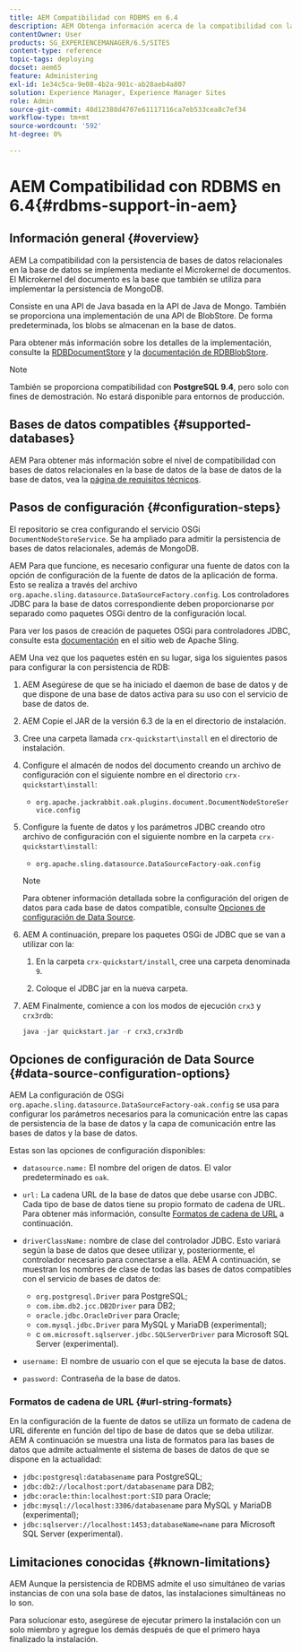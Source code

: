 ```yaml
---
title: AEM Compatibilidad con RDBMS en 6.4
description: AEM Obtenga información acerca de la compatibilidad con la persistencia de bases de datos relacionales en la versión 6.4 de y las opciones de configuración disponibles.
contentOwner: User
products: SG_EXPERIENCEMANAGER/6.5/SITES
content-type: reference
topic-tags: deploying
docset: aem65
feature: Administering
exl-id: 1e34c5ca-9e08-4b2a-901c-ab28aeb4a807
solution: Experience Manager, Experience Manager Sites
role: Admin
source-git-commit: 48d12388d4707e61117116ca7eb533cea8c7ef34
workflow-type: tm+mt
source-wordcount: '592'
ht-degree: 0%

---
```


# AEM Compatibilidad con RDBMS en 6.4{#rdbms-support-in-aem}

## Información general {#overview}

AEM La compatibilidad con la persistencia de bases de datos relacionales en la base de datos se implementa mediante el Microkernel de documentos. El Microkernel del documento es la base que también se utiliza para implementar la persistencia de MongoDB.

Consiste en una API de Java basada en la API de Java de Mongo. También se proporciona una implementación de una API de BlobStore. De forma predeterminada, los blobs se almacenan en la base de datos.

Para obtener más información sobre los detalles de la implementación, consulte la [RDBDocumentStore](https://jackrabbit.apache.org/oak/docs/apidocs/org/apache/jackrabbit/oak/plugins/document/rdb/RDBDocumentStore.html) y la [documentación de RDBBlobStore](https://jackrabbit.apache.org/oak/docs/apidocs/org/apache/jackrabbit/oak/plugins/document/rdb/RDBBlobStore.html).

>[!NOTE]
>
>También se proporciona compatibilidad con **PostgreSQL 9.4**, pero solo con fines de demostración. No estará disponible para entornos de producción.

## Bases de datos compatibles {#supported-databases}

AEM Para obtener más información sobre el nivel de compatibilidad con bases de datos relacionales en la base de datos de la base de datos de la base de datos, vea la [página de requisitos técnicos](/help/sites-deploying/technical-requirements.md).

## Pasos de configuración {#configuration-steps}

El repositorio se crea configurando el servicio OSGi `DocumentNodeStoreService`. Se ha ampliado para admitir la persistencia de bases de datos relacionales, además de MongoDB.

AEM Para que funcione, es necesario configurar una fuente de datos con la opción de configuración de la fuente de datos de la aplicación de forma. Esto se realiza a través del archivo `org.apache.sling.datasource.DataSourceFactory.config`. Los controladores JDBC para la base de datos correspondiente deben proporcionarse por separado como paquetes OSGi dentro de la configuración local.

Para ver los pasos de creación de paquetes OSGi para controladores JDBC, consulte esta [documentación](https://sling.apache.org/documentation/bundles/datasource-providers.html#convert-driver-jars-to-bundle) en el sitio web de Apache Sling.

AEM Una vez que los paquetes estén en su lugar, siga los siguientes pasos para configurar la con persistencia de RDB:

1. AEM Asegúrese de que se ha iniciado el daemon de base de datos y de que dispone de una base de datos activa para su uso con el servicio de base de datos de.
1. AEM Copie el JAR de la versión 6.3 de la en el directorio de instalación.
1. Cree una carpeta llamada `crx-quickstart\install` en el directorio de instalación.
1. Configure el almacén de nodos del documento creando un archivo de configuración con el siguiente nombre en el directorio `crx-quickstart\install`:

   * `org.apache.jackrabbit.oak.plugins.document.DocumentNodeStoreService.config`

1. Configure la fuente de datos y los parámetros JDBC creando otro archivo de configuración con el siguiente nombre en la carpeta `crx-quickstart\install`:

   * `org.apache.sling.datasource.DataSourceFactory-oak.config`

   >[!NOTE]
   >
   >Para obtener información detallada sobre la configuración del origen de datos para cada base de datos compatible, consulte [Opciones de configuración de Data Source](/help/sites-deploying/rdbms-support-in-aem.md#data-source-configuration-options).

1. AEM A continuación, prepare los paquetes OSGi de JDBC que se van a utilizar con la:

   1. En la carpeta `crx-quickstart/install`, cree una carpeta denominada `9`.

   1. Coloque el JDBC jar en la nueva carpeta.

1. AEM Finalmente, comience a con los modos de ejecución `crx3` y `crx3rdb`:

   ```java
   java -jar quickstart.jar -r crx3,crx3rdb
   ```

## Opciones de configuración de Data Source {#data-source-configuration-options}

AEM La configuración de OSGi `org.apache.sling.datasource.DataSourceFactory-oak.config` se usa para configurar los parámetros necesarios para la comunicación entre las capas de persistencia de la base de datos y la capa de comunicación entre las bases de datos y la base de datos.

Estas son las opciones de configuración disponibles:

* `datasource.name:` El nombre del origen de datos. El valor predeterminado es `oak`.

* `url:` La cadena URL de la base de datos que debe usarse con JDBC. Cada tipo de base de datos tiene su propio formato de cadena de URL. Para obtener más información, consulte [Formatos de cadena de URL](/help/sites-deploying/rdbms-support-in-aem.md#url-string-formats) a continuación.

* `driverClassName:` nombre de clase del controlador JDBC. Esto variará según la base de datos que desee utilizar y, posteriormente, el controlador necesario para conectarse a ella. AEM A continuación, se muestran los nombres de clase de todas las bases de datos compatibles con el servicio de bases de datos de:

   * `org.postgresql.Driver` para PostgreSQL;
   * `com.ibm.db2.jcc.DB2Driver` para DB2;
   * `oracle.jdbc.OracleDriver` para Oracle;
   * `com.mysql.jdbc.Driver` para MySQL y MariaDB (experimental);
   * c `om.microsoft.sqlserver.jdbc.SQLServerDriver` para Microsoft SQL Server (experimental).

* `username:` El nombre de usuario con el que se ejecuta la base de datos.

* `password:` Contraseña de la base de datos.

### Formatos de cadena de URL {#url-string-formats}

En la configuración de la fuente de datos se utiliza un formato de cadena de URL diferente en función del tipo de base de datos que se deba utilizar. AEM A continuación se muestra una lista de formatos para las bases de datos que admite actualmente el sistema de bases de datos de que se dispone en la actualidad:

* `jdbc:postgresql:databasename` para PostgreSQL;
* `jdbc:db2://localhost:port/databasename` para DB2;
* `jdbc:oracle:thin:localhost:port:SID` para Oracle;
* `jdbc:mysql://localhost:3306/databasename` para MySQL y MariaDB (experimental);
* `jdbc:sqlserver://localhost:1453;databaseName=name` para Microsoft SQL Server (experimental).

## Limitaciones conocidas {#known-limitations}

AEM Aunque la persistencia de RDBMS admite el uso simultáneo de varias instancias de con una sola base de datos, las instalaciones simultáneas no lo son.

Para solucionar esto, asegúrese de ejecutar primero la instalación con un solo miembro y agregue los demás después de que el primero haya finalizado la instalación.
